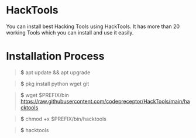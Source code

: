 # HackTools
You can install best Hacking Tools using HackTools.
It has more than 20 working Tools which you can install and use it easily.



# Installation Process

>**$**   apt update && apt upgrade
 
>**$** pkg install python wget git

>**$**  wget $PREFIX/bin https://raw.githubusercontent.com/codepreceptor/HackTools/main/hacktools

>**$**  chmod +x $PREFIX/bin/hacktools

>**$** hacktools


